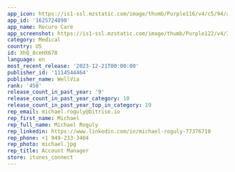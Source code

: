 ```yaml
---
app_icon: https://is1-ssl.mzstatic.com/image/thumb/Purple116/v4/c5/94/a9/c594a986-9e9a-bc0a-ed57-338c74617819/AppIcon-Recuro-0-0-1x_U007emarketing-0-7-0-sRGB-85-220.png/1024x1024bb.png
app_id: '1625724898'
app_name: Recuro Care
app_screenshot: https://is1-ssl.mzstatic.com/image/thumb/Purple122/v4/31/1b/c2/311bc25c-9d95-5d88-5a0a-80bbeddbe8fe/058401ff-6731-40cd-8257-51ff42a25fb7_Schedule-Visits-Screenshot.png/1242x2688bb.png
category: Medical
country: US
id: XhQ_8ceHX678
language: en
most_recent_release: '2023-12-21T00:00:00'
publisher_id: '1114544464'
publisher_name: WellVia
rank: '458'
release_count_in_past_year: '9'
release_count_in_past_year_category: 10
release_count_in_past_year_top_in_category: 19
rep_email: michael.roguly@bitrise.io
rep_first_name: Michael
rep_full_name: Michael Roguly
rep_linkedin: https://www.linkedin.com/in/michael-roguly-77376710
rep_phone: +1 949-233-3404
rep_photo: michael.jpg
rep_title: Account Manager
store: itunes_connect
---
```

